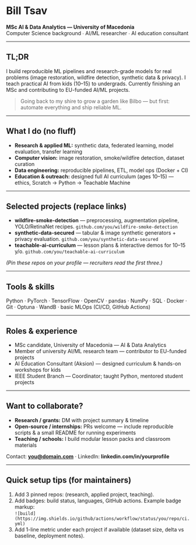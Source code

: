 # Bill Tsav
**MSc AI & Data Analytics — University of Macedonia**  
Computer Science background ∙ AI/ML researcher ∙ AI education consultant

---

## TL;DR
I build reproducible ML pipelines and research-grade models for real problems (image restoration, wildfire detection, synthetic data & privacy). I teach practical AI from kids (10–15) to undergrads. Currently finishing an MSc and contributing to EU-funded AI/ML projects.

> Going back to my shire to grow a garden like Bilbo — but first: automate everything and ship reliable ML.

---

## What I do (no fluff)
- **Research & applied ML:** synthetic data, federated learning, model evaluation, transfer learning  
- **Computer vision:** image restoration, smoke/wildfire detection, dataset curation  
- **Data engineering:** reproducible pipelines, ETL, model ops (Docker + CI)  
- **Education & outreach:** designed full AI curriculum (ages 10–15) — ethics, Scratch → Python → Teachable Machine

---

## Selected projects (replace links)
- **wildfire-smoke-detection** — preprocessing, augmentation pipeline, YOLO/RetinaNet recipes. `github.com/you/wildfire-smoke-detection`  
- **synthetic-data-secured** — tabular & image synthetic generators + privacy evaluation. `github.com/you/synthetic-data-secured`  
- **teachable-ai-curriculum** — lesson plans & interactive demos for 10–15 y/o. `github.com/you/teachable-ai-curriculum`

*(Pin these repos on your profile — recruiters read the first three.)*

---

## Tools & skills
Python · PyTorch · TensorFlow · OpenCV · pandas · NumPy · SQL · Docker · Git · Optuna · WandB · basic MLOps (CI/CD, GitHub Actions)

---

## Roles & experience
- MSc candidate, University of Macedonia — AI & Data Analytics  
- Member of university AI/ML research team — contributor to EU-funded projects  
- AI Education Consultant (Aksion) — designed curriculum & hands-on workshops for kids  
- IEEE Student Branch — Coordinator; taught Python, mentored student projects

---

## Want to collaborate?
- **Research / grants:** DM with project summary & timeline  
- **Open-source / internships:** PRs welcome — include reproducible scripts & a small README for running experiments  
- **Teaching / schools:** I build modular lesson packs and classroom materials

Contact: **you@domain.com** · LinkedIn: **linkedin.com/in/yourprofile**

---

## Quick setup tips (for maintainers)
1. Add 3 pinned repos: (research, applied project, teaching).  
2. Add badges: build status, languages, GitHub actions. Example badge markup:  
   `![build](https://img.shields.io/github/actions/workflow/status/you/repo/ci.yml)`  
3. Add 1-line metric under each project if available (dataset size, delta vs baseline, deployment notes).

